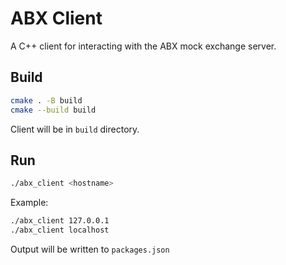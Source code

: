 # ABX Client

A C++ client for interacting with the ABX mock exchange server.

## Build

```sh
cmake . -B build
cmake --build build
```
Client will be in `build` directory. 

## Run

```sh
./abx_client <hostname>
```

Example:

```sh
./abx_client 127.0.0.1
./abx_client localhost
```

Output will be written to `packages.json`

